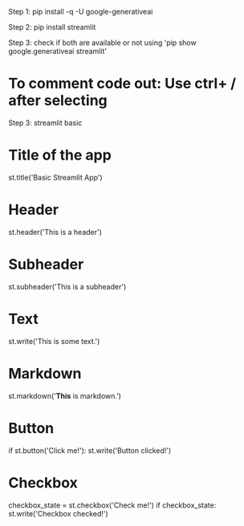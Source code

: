 Step 1: pip install -q -U google-generativeai


Step 2: pip install streamlit

Step 3: check if both are available or not using 'pip show google.generativeai streamlit'

# To comment code out: Use ctrl+ / after selecting



Step 3: streamlit basic
# Title of the app
st.title('Basic Streamlit App')

# Header
st.header('This is a header')

# Subheader
st.subheader('This is a subheader')

# Text
st.write('This is some text.')

# Markdown
st.markdown('**This** is markdown.')

# Button
if st.button('Click me!'):
    st.write('Button clicked!')

# Checkbox
checkbox_state = st.checkbox('Check me!')
if checkbox_state:
    st.write('Checkbox checked!')